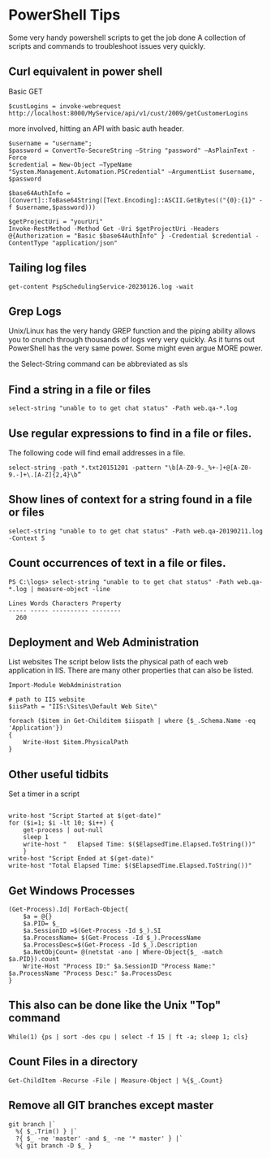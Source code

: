 # PowerShell Tips

Some very handy powershell scripts to get the job done
A collection of scripts and commands to troubleshoot issues very quickly.

## Curl equivalent in power shell
Basic GET
```
$custLogins = invoke-webrequest http://localhost:8000/MyService/api/v1/cust/2009/getCustomerLogins
```
more involved, hitting an API with basic auth header.
```
$username = "username";
$password = ConvertTo-SecureString –String "password" –AsPlainText -Force
$credential = New-Object –TypeName "System.Management.Automation.PSCredential" –ArgumentList $username, $password

$base64AuthInfo = [Convert]::ToBase64String([Text.Encoding]::ASCII.GetBytes(("{0}:{1}" -f $username,$password)))

$getProjectUri = "yourUri"
Invoke-RestMethod -Method Get -Uri $getProjectUri -Headers @{Authorization = "Basic $base64AuthInfo" } -Credential $credential -ContentType "application/json"
```
## Tailing log files
```
get-content PspSchedulingService-20230126.log -wait
```
## Grep Logs 
Unix/Linux has the very handy GREP function and the piping ability allows you to crunch through thousands of logs very very quickly.  As it turns out PowerShell has the very same power.  Some might even argue MORE power.

the Select-String command can be abbreviated as sls

## Find a string in a file or files
```
select-string "unable to to get chat status" -Path web.qa-*.log
```

## Use regular expressions to find in a file or files.
The following code will find email addresses in a file.
```
select-string -path *.txt20151201 -pattern "\b[A-Z0-9._%+-]+@[A-Z0-9.-]+\.[A-Z]{2,4}\b”
```

## Show lines of context for a string found in a file or files
```
select-string "unable to to get chat status" -Path web.qa-20190211.log -Context 5
```

## Count occurrences of text in a file or files.
```
PS C:\logs> select-string "unable to to get chat status" -Path web.qa-*.log | measure-object -line
 
Lines Words Characters Property
----- ----- ---------- --------
  260
```

## Deployment and Web Administration
List websites 
The script below lists the physical path of each web application in IIS. There are many other properties that can also be listed.
```
Import-Module WebAdministration
 
# path to IIS website
$iisPath = "IIS:\Sites\Default Web Site\"
 
foreach ($item in Get-Childitem $iispath | where {$_.Schema.Name -eq 'Application'})
{
    Write-Host $item.PhysicalPath
}
```

## Other useful tidbits
Set a timer in a script
```$ElapsedTime = [System.Diagnostics.Stopwatch]::StartNew()
  
write-host "Script Started at $(get-date)"
for ($i=1; $i -lt 10; $i++) {
    get-process | out-null
    sleep 1
    write-host "   Elapsed Time: $($ElapsedTime.Elapsed.ToString())"
    }
write-host "Script Ended at $(get-date)"
write-host "Total Elapsed Time: $($ElapsedTime.Elapsed.ToString())"
```

## Get Windows Processes
```
(Get-Process).Id| ForEach-Object{
    $a = @{}
    $a.PID= $_
    $a.SessionID =$(Get-Process -Id $_).SI
    $a.ProcessName= $(Get-Process -Id $_).ProcessName
    $a.ProcessDesc=$(Get-Process -Id $_).Description
    $a.NetObjCount= @(netstat -ano | Where-Object{$_ -match $a.PID}).count
    Write-Host "Process ID:" $a.SessionID "Process Name:" $a.ProcessName "Process Desc:" $a.ProcessDesc
}
 ```

## This also can be done like the Unix "Top" command
```
While(1) {ps | sort -des cpu | select -f 15 | ft -a; sleep 1; cls}
```

## Count Files in a directory
```
Get-ChildItem -Recurse -File | Measure-Object | %{$_.Count}
```
## Remove all GIT branches except master
```
git branch |`
  %{ $_.Trim() } |`
  ?{ $_ -ne 'master' -and $_ -ne '* master' } |`
  %{ git branch -D $_ }
```
